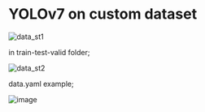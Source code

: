 # YOLOv7 on custom dataset



![data_st1](https://user-images.githubusercontent.com/71969819/181817055-fcaff7d2-5db5-4cb5-a563-5767aae5e9c8.png)

in train-test-valid folder;

![data_st2](https://user-images.githubusercontent.com/71969819/181817169-051b2a47-b52e-49cd-b403-4088fe90b760.png)


data.yaml example;

![image](https://user-images.githubusercontent.com/71969819/188517756-bc2e3579-650e-4b33-892d-45f4ea37abd7.png)
